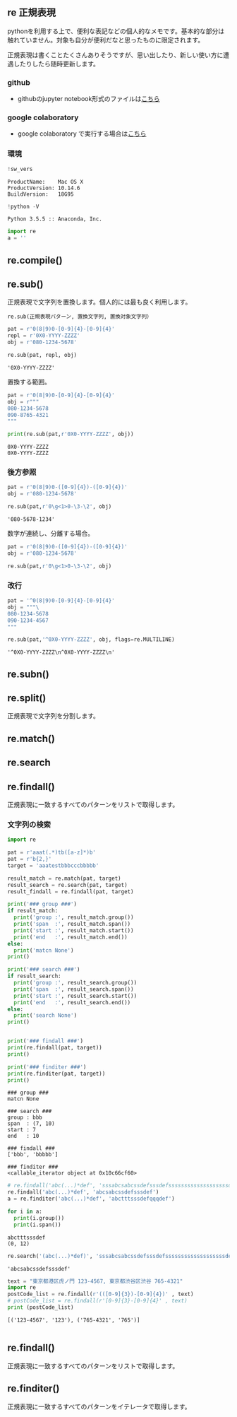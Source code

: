 
## re 正規表現

pythonを利用する上で、便利な表記などの個人的なメモです。基本的な部分は触れていません。対象も自分が便利だなと思ったものに限定されます。

正規表現は書くことたくさんありそうですが、思い出したり、新しい使い方に遭遇したりしたら随時更新します。

### github
- githubのjupyter notebook形式のファイルは[こちら](https://github.com/hiroshi0530/wa-src/blob/master/article/library/python/004/004_nb.ipynb)

### google colaboratory
- google colaboratory で実行する場合は[こちら](https://colab.research.google.com/github/hiroshi0530/wa-src/blob/master/article/library/python/004/004_nb.ipynb)

### 環境


```python
!sw_vers
```

    ProductName:	Mac OS X
    ProductVersion:	10.14.6
    BuildVersion:	18G95



```python
!python -V
```

    Python 3.5.5 :: Anaconda, Inc.



```python
import re
a = ''
```

## re.compile()

## re.sub()
正規表現で文字列を置換します。個人的には最も良く利用します。

```text
re.sub(正規表現パターン, 置換文字列, 置換対象文字列） 
```


```python
pat = r'0(8|9)0-[0-9]{4}-[0-9]{4}'
repl = r'0X0-YYYY-ZZZZ'
obj = r'080-1234-5678'

re.sub(pat, repl, obj)
```




    '0X0-YYYY-ZZZZ'



置換する範囲。


```python
pat = r'0(8|9)0-[0-9]{4}-[0-9]{4}'
obj = r"""
080-1234-5678
090-8765-4321
"""

print(re.sub(pat,r'0X0-YYYY-ZZZZ', obj))
```

    
    0X0-YYYY-ZZZZ
    0X0-YYYY-ZZZZ
    


### 後方参照


```python
pat = r'0(8|9)0-([0-9]{4})-([0-9]{4})'
obj = r'080-1234-5678'

re.sub(pat,r'0\g<1>0-\3-\2', obj)
```




    '080-5678-1234'



数字が連続し、分離する場合。


```python
pat = r'0(8|9)0-([0-9]{4})-([0-9]{4})'
obj = r'080-1234-5678'

re.sub(pat,r'0\g<1>0-\3-\2', obj)
```

### 改行


```python
pat = '^0(8|9)0-[0-9]{4}-[0-9]{4}'
obj = """\
080-1234-5678
090-1234-4567
"""

re.sub(pat,'^0X0-YYYY-ZZZZ', obj, flags=re.MULTILINE)
```




    '^0X0-YYYY-ZZZZ\n^0X0-YYYY-ZZZZ\n'



## re.subn()

## re.split()
正規表現で文字列を分割します。

## re.match()

## re.search

## re.findall()
正規表現に一致するすべてのパターンをリストで取得します。

### 文字列の検索


```python
import re

pat = r'aaat(.*)tb([a-z]*)b'
pat = r'b{2,}'
target = 'aaatestbbbcccbbbbb'

result_match = re.match(pat, target)
result_search = re.search(pat, target)
result_findall = re.findall(pat, target)

print('### group ###')
if result_match:
  print('group :', result_match.group())
  print('span  :', result_match.span())
  print('start :', result_match.start())
  print('end   :', result_match.end())
else:
  print('matcn None')
print()

print('### search ###')
if result_search:
  print('group :', result_search.group())
  print('span  :', result_search.span())
  print('start :', result_search.start())
  print('end   :', result_search.end())
else:
  print('search None')
print()


print('### findall ###')
print(re.findall(pat, target))
print()

print('### finditer ###')
print(re.finditer(pat, target))
print()
```

    ### group ###
    matcn None
    
    ### search ###
    group : bbb
    span  : (7, 10)
    start : 7
    end   : 10
    
    ### findall ###
    ['bbb', 'bbbbb']
    
    ### finditer ###
    <callable_iterator object at 0x10c66cf60>
    



```python
# re.findall('abc(...)*def', 'sssabcsabcssdefsssdefsssssssssssssssssssdefs')
re.findall('abc(...)*def', 'abcsabcssdefsssdef')
a = re.finditer('abc(...)*def', 'abctttsssdefqqqdef')

for i in a:
  print(i.group())
  print(i.span())
```

    abctttsssdef
    (0, 12)



```python
re.search('(abc(...)*def)', 'sssabcsabcssdefsssdefsssssssssssssssssssdefs').group()
```




    'abcsabcssdefsssdef'




```python
text = "東京都港区虎ノ門 123-4567, 東京都渋谷区渋谷 765-4321"
import re
postCode_list = re.findall(r'(([0-9]{3})-[0-9]{4})' , text)
# postCode_list = re.findall(r'[0-9]{3}-[0-9]{4}' , text)
print (postCode_list)
```

    [('123-4567', '123'), ('765-4321', '765')]



```python

```

## re.findall()
正規表現に一致するすべてのパターンをリストで取得します。

## re.finditer()
正規表現に一致するすべてのパターンをイテレータで取得します。


```python

```
